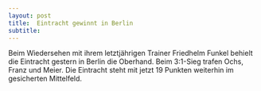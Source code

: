 ```yaml
---
layout: post
title:  Eintracht gewinnt in Berlin
subtitle:  
---
```


Beim Wiedersehen mit ihrem letztjährigen Trainer Friedhelm Funkel behielt die Eintracht gestern in Berlin die Oberhand. Beim 3:1-Sieg trafen Ochs, Franz und Meier. Die Eintracht steht mit jetzt 19 Punkten weiterhin im gesicherten Mittelfeld.


